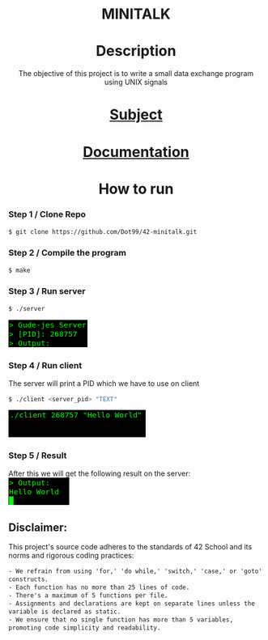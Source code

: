 <div align="center">
    <h1>MINITALK</h1>
</div>
<div align="center">
	<h1>Description</h1>
	<p>The objective of this project is to write a small data exchange program using UNIX signals</p>
	<h1><a href="subject.pdf">Subject</a><h2>
</div>

<div align="center">
	<h1><a href="https://dot99.github.io/42-minitalk/index.html">Documentation</a></h1>
</div>

<div align="center">
	<h1>How to run</h1>
</div>

### Step 1 / Clone Repo

```bash
$ git clone https://github.com/Dot99/42-minitalk.git
```

### Step 2 / Compile the program

```bash
$ make
```

### Step 3 / Run server

```bash
$ ./server
```
<img src="assets/server.png" alt="Server">

### Step 4 / Run client

The server will print a PID which we have to use on client
```bash
$ ./client <server_pid> "TEXT"
```
<img src="assets/client.png" alt="Client">

### Step 5 / Result
After this we will get the following result on the server:
<br>
<img src="assets/result.png" alt="Result">

## Disclaimer:
This project's source code adheres to the standards of 42 School and its norms and rigorous coding practices:
```
- We refrain from using 'for,' 'do while,' 'switch,' 'case,' or 'goto' constructs.
- Each function has no more than 25 lines of code. 
- There's a maximum of 5 functions per file.
- Assignments and declarations are kept on separate lines unless the variable is declared as static.
- We ensure that no single function has more than 5 variables, promoting code simplicity and readability.
```